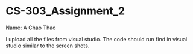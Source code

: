 # CS-303_Assignment_2

Name: A Chao Thao

I upload all the files from visual studio. The code should run find in visual studio similar to the screen shots.

